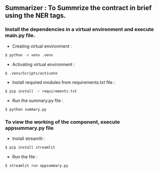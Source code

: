 
## Summarizer : To Summrize the contract in brief using the NER tags.

### Install the dependencies in a virtual environment and execute main.py file.

- Creating virtual environment :
```bash
$ python -m venv .venv
```

- Activating virtual environment :
```bash
$ .venv/Scripts/activate
```

- Install required modules from requirements.txt file :
```bash
$ pip install -r requirements.txt
```

- Run the summary.py file :
```bash
$ python summary.py
```

### To view the working of the component, execute appsummary.py file

- Install streamlit :
```bash
$ pip install streamlit
```

- Run the file :
```bash
$ streamlit run appsummary.py
```
